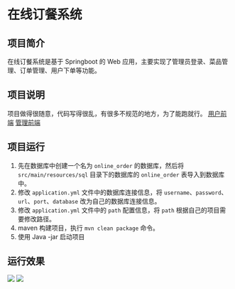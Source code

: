 # 在线订餐系统
## 项目简介
在线订餐系统是基于 Springboot 的 Web 应用，主要实现了管理员登录、菜品管理、订单管理、用户下单等功能。
## 项目说明
项目做得很随意，代码写得很乱，有很多不规范的地方，为了能跑就行。
 [用户前端](https://github.com/xiaolucool/order-food-user)
 [管理前端](https://github.com/fang1sheng/orderFood)

## 项目运行
1. 先在数据库中创建一个名为 `online_order` 的数据库，然后将 `src/main/resources/sql` 目录下的数据库的 `online_order` 表导入到数据库中。
2. 修改 `application.yml` 文件中的数据库连接信息，将 `username`、`password`、`url`、`port`、`database` 改为自己的数据库连接信息。
3. 修改 `application.yml` 文件中的 `path` 配置信息，将 `path` 根据自己的项目需要修改路径。
4. maven 构建项目，执行 `mvn clean package` 命令。
5. 使用 Java -jar 启动项目

## 运行效果
![](https://img.katr.tk/2024/01/fc871ec7b62486f4bb46f1541c9d8e8d.png)
![](https://img.katr.tk/2024/01/bfed1228c43be68cbccfa63ab48129ac.png)
